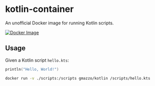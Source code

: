 # kotlin-container
An unofficial Docker image for running Kotlin scripts.

[![Docker Image](https://img.shields.io/docker/image-size/gmazzo/kotlin)](https://hub.docker.com/repository/docker/gmazzo/kotlin/general)


## Usage
Given a Kotlin script `hello.kts`:
```kotlin
println("Hello, World!")
```

```bash
docker run -v ./scripts:/scripts gmazzo/kotlin /scripts/hello.kts
```
